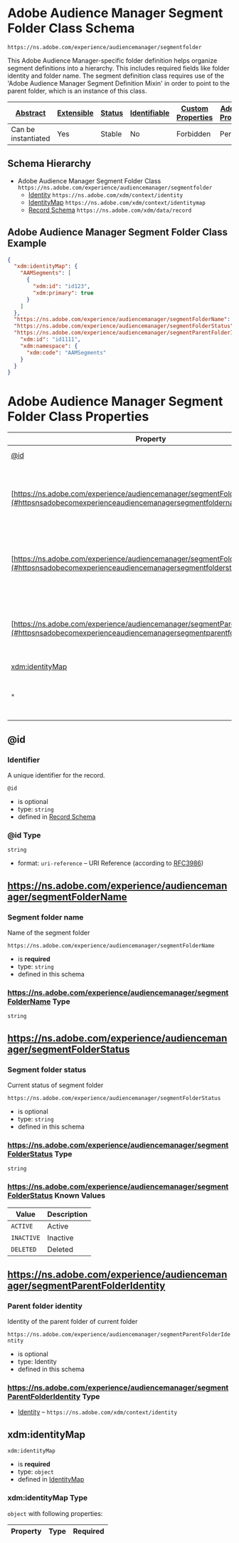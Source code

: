 
# Adobe Audience Manager Segment Folder Class Schema

```
https://ns.adobe.com/experience/audiencemanager/segmentfolder
```

This Adobe Audience Manager-specific folder definition helps organize segment definitions into a hierarchy. This includes required fields like folder identity and folder name. The segment definition class requires use of the 'Adobe Audience Manager Segment Definition Mixin' in order to point to the parent folder, which is an instance of this class.

| [Abstract](../../../../abstract.md) | [Extensible](../../../../extensions.md) | [Status](../../../../status.md) | [Identifiable](../../../../id.md) | [Custom Properties](../../../../extensions.md) | [Additional Properties](../../../../extensions.md) | Defined In |
|-------------------------------------|-----------------------------------------|---------------------------------|-----------------------------------|------------------------------------------------|----------------------------------------------------|------------|
| Can be instantiated | Yes | Stable | No | Forbidden | Permitted | [adobe/experience/audiencemanager/segmentfolder.schema.json](adobe/experience/audiencemanager/segmentfolder.schema.json) |
## Schema Hierarchy

* Adobe Audience Manager Segment Folder Class `https://ns.adobe.com/experience/audiencemanager/segmentfolder`
  * [Identity](../../../datatypes/identity.schema.md) `https://ns.adobe.com/xdm/context/identity`
  * [IdentityMap](../../../fieldgroups/shared/identitymap.schema.md) `https://ns.adobe.com/xdm/context/identitymap`
  * [Record Schema](../../../behaviors/record.schema.md) `https://ns.adobe.com/xdm/data/record`


## Adobe Audience Manager Segment Folder Class Example
```json
{
  "xdm:identityMap": {
    "AAMSegments": [
      {
        "xdm:id": "id123",
        "xdm:primary": true
      }
    ]
  },
  "https://ns.adobe.com/experience/audiencemanager/segmentFolderName": "User Folder",
  "https://ns.adobe.com/experience/audiencemanager/segmentFolderStatus": "ACTIVE",
  "https://ns.adobe.com/experience/audiencemanager/segmentParentFolderIdentity": {
    "xdm:id": "id1111",
    "xdm:namespace": {
      "xdm:code": "AAMSegments"
    }
  }
}
```

# Adobe Audience Manager Segment Folder Class Properties

| Property | Type | Required | Defined by |
|----------|------|----------|------------|
| [@id](#id) | `string` | Optional | [Record Schema](../../../behaviors/record.schema.md#id) |
| [https://ns.adobe.com/experience/audiencemanager/segmentFolderName](#httpsnsadobecomexperienceaudiencemanagersegmentfoldername) | `string` | **Required** | Adobe Audience Manager Segment Folder Class (this schema) |
| [https://ns.adobe.com/experience/audiencemanager/segmentFolderStatus](#httpsnsadobecomexperienceaudiencemanagersegmentfolderstatus) | `string` | Optional | Adobe Audience Manager Segment Folder Class (this schema) |
| [https://ns.adobe.com/experience/audiencemanager/segmentParentFolderIdentity](#httpsnsadobecomexperienceaudiencemanagersegmentparentfolderidentity) | Identity | Optional | Adobe Audience Manager Segment Folder Class (this schema) |
| [xdm:identityMap](#xdmidentitymap) | `object` | **Required** | [IdentityMap](../../../fieldgroups/shared/identitymap.schema.md#xdmidentitymap) |
| `*` | any | Additional | this schema *allows* additional properties |

## @id
### Identifier

A unique identifier for the record.

`@id`
* is optional
* type: `string`
* defined in [Record Schema](../../../behaviors/record.schema.md#id)

### @id Type


`string`
* format: `uri-reference` – URI Reference (according to [RFC3986](https://tools.ietf.org/html/rfc3986))






## https://ns.adobe.com/experience/audiencemanager/segmentFolderName
### Segment folder name

Name of the segment folder

`https://ns.adobe.com/experience/audiencemanager/segmentFolderName`
* is **required**
* type: `string`
* defined in this schema

### https://ns.adobe.com/experience/audiencemanager/segmentFolderName Type


`string`






## https://ns.adobe.com/experience/audiencemanager/segmentFolderStatus
### Segment folder status

Current status of segment folder

`https://ns.adobe.com/experience/audiencemanager/segmentFolderStatus`
* is optional
* type: `string`
* defined in this schema

### https://ns.adobe.com/experience/audiencemanager/segmentFolderStatus Type


`string`



### https://ns.adobe.com/experience/audiencemanager/segmentFolderStatus Known Values
| Value | Description |
|-------|-------------|
| `ACTIVE` | Active |
| `INACTIVE` | Inactive |
| `DELETED` | Deleted |




## https://ns.adobe.com/experience/audiencemanager/segmentParentFolderIdentity
### Parent folder identity

Identity of the parent folder of current folder

`https://ns.adobe.com/experience/audiencemanager/segmentParentFolderIdentity`
* is optional
* type: Identity
* defined in this schema

### https://ns.adobe.com/experience/audiencemanager/segmentParentFolderIdentity Type


* [Identity](../../../datatypes/identity.schema.md) – `https://ns.adobe.com/xdm/context/identity`





## xdm:identityMap


`xdm:identityMap`
* is **required**
* type: `object`
* defined in [IdentityMap](../../../fieldgroups/shared/identitymap.schema.md#xdmidentitymap)

### xdm:identityMap Type


`object` with following properties:


| Property | Type | Required |
|----------|------|----------|





